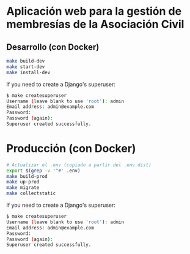 # Aplicación web para la gestión de membresías de la Asociación Civil

## Desarrollo (con Docker)

```bash
make build-dev
make start-dev
make install-dev
```

If you need to create a Django's superuser:

```bash
$ make createsuperuser
Username (leave blank to use 'root'): admin
Email address: admin@example.com
Password:
Password (again):
Superuser created successfully.
```


# Producción (con Docker)

```bash
# Actualizar el .env (copiado a partir del .env.dist)
export $(grep -v '^#' .env)
make build-prod
make up-prod
make migrate
make collectstatic
```

If you need to create a Django's superuser:

```bash
$ make createsuperuser
Username (leave blank to use 'root'): admin
Email address: admin@example.com
Password:
Password (again):
Superuser created successfully.
```
